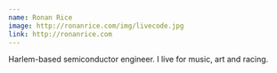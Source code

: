 ```yaml
---
name: Ronan Rice
image: http://ronanrice.com/img/livecode.jpg
link: http://ronanrice.com
---
```


Harlem-based semiconductor engineer. I live for music, art and racing.
